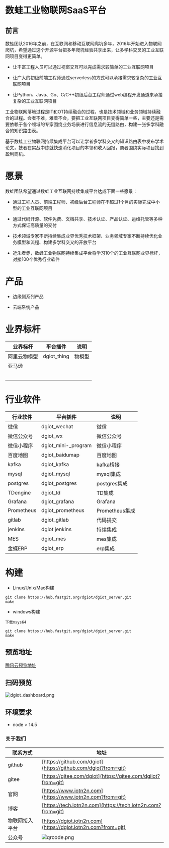 # 数蛙工业物联网SaaS平台

## 前言
   
   数蛙团队2016年之前，在互联网和移动互联网爬坑多年，2016年开始进入物联网爬坑，希望通过这个开源平台把多年爬坑经验共享出来，让多学科交叉的工业互联网项目变得更简单。
   
   - 让丰富工程人员可以通过视窗交互可以完成需求较简单的工业互联网项目
   
   - 让广大的初级前端工程师通过serverless的方式可以承接需求较复杂的工业互联网项目
   
   - 让Python、Java、Go、C/C++初级后台工程师通过web编程开发通道来承接复杂的工业互联网项目
   
   工业物联网落地过程是IT和OT持续融合的过程，也是技术领域和业务领域持续融合的过程。会者不难，难着不会，要把工业互联网项目变得简单一些，主要还是需要依赖于各个领域的专家围绕业务场景进行信息流的无缝路由，构建一张多学科融合的知识路由表。
   
   基于数蛙工业物联网持续集成平台可以让学者多学科交叉的知识路由表中发布学术论文，技者在实战中练就快速消化项目的本领和收入回报，商者围绕实际项目找到盈利商机。
  
# 愿景

  数蛙团队希望通过数蛙工业互联网持续集成平台达成下面一些愿景：
  
  + 通过工程人员、前端工程师、初级后台工程师在不超过1个月的实际完成中小型的工业互联网项目
  
  + 通过代码开源、软件免费、文档共享、技术认证、产品认证、运维托管等多种方式保证高质量的交付
  
  + 技术领域专家不断持续集成业界优秀技术框架、业务领域专家不断持续优化业务模型和流程、构建多学科交叉的开放平台
  
  + 近朱者赤，数蛙工业物联网持续集成平台将学习10个的工业互联网业界标杆，对接100个优秀行业软件
  
  
# 产品
  
   + 边缘侧系列产品
   
   + 云端系统产品

# 业界标杆

 | 业界标杆  | 平台插件  |  说明 |
| ------------ | ------------ | ------------ |
| 阿里云物模型  | dgiot_thing  | 物模型  |
|  亚马逊 |   |   |
|   |   |   |
|   |   |   |
|   |   |   |
|   |   |   |
|   |   |   |



# 行业软件

 | 行业软件  | 平台插件  |  说明 | 
| ------------ | ------------ | ------------ |
| 微信  | dgiot_wechat  | 微信  |
| 微信公众号  | dgiot_wx  |  微信公众号 |
| 微信小程序  | dgiot_mini-_program  |  微信小程序 |
| 百度地图  | dgiot_baidumap | 百度地图  |
|  kafka | dgiot_kafka | kafka桥接   |
|  mysql | dgiot_mysql | mysql集成   |
|  postgres | dgiot_postgres | postgres集成   |
|  TDengine | dgiot_td | TD集成   |
|  Grafana | dgiot_grafana | Grafana   |
|  Prometheus | dgiot_prometheus | Prometheus集成   |
|  gitlab |  dgiot_gitlab | 代码提交  |
|  jenkins | dgiot jenkins |  持续集成|
|  MES | dgiot_mes  | mes集成  |
| 金蝶ERP  | dgiot_erp  |  erp集成 |

# 构建

+   Linux/Unix/Mac构建
```shell
git clone https://hub.fastgit.org/dgiot/dgiot_server.git
make
```

+ windows构建

 ```
 下载msys64
 
git clone https://hub.fastgit.org/dgiot/dgiot_server.git
make
 ```

## 预览地址

[腾讯云预览地址](https://dgiotdashboard-8gb17b3673ff6cdd-1253666439.ap-shanghai.app.tcloudbase.com?ftom=git)

## 扫码预览

![dgiot_dashboard.png](http://dgiot-1253666439.cos.ap-shanghai-fsi.myqcloud.com/wechat/dgiot_dashboard.png)

## 环境要求

- node > 14.5

### 关于我们

| 联系方式       | 地址                                                                                      |
| -------------- | ----------------------------------------------------------------------------------------- |
| github         | [https://github.com/dgiot](https://github.com/dgiot?from=git)                             |
| gitee          | [https://gitee.com/dgiot](https://gitee.com/dgiiot?from=git)                              |
| 官网           | [https://www.iotn2n.com](https://www.iotn2n.com?from=git)                                 |
| 博客           | [https://tech.iotn2n.com](https://tech.iotn2n.com?from=git)                               |
| 物联网接入平台 | [https://dgiot.iotn2n.com](https://dgiot.iotn2n.com?from=git)                             |
| 公众号         | ![qrcode.png](http://dgiot-1253666439.cos.ap-shanghai-fsi.myqcloud.com/wechat/qrcode.png) |
